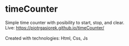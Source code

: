 # timeCounter
Simple time counter with posibility to start, stop, and clear.<br>
Live: https://piotrgasiorek.github.io/timeCounter/
<br><br>
Created with technologies: Html, Css, Js
